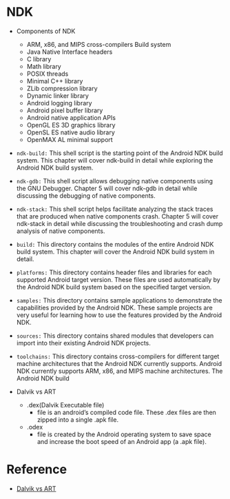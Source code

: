 # NDK

- Components of NDK
    - ARM, x86, and MIPS cross-compilers   Build system
    - Java Native Interface headers
    - C library
    - Math library
    - POSIX threads
    - Minimal C++ library
    - ZLib compression library  
    - Dynamic linker library
    - Android logging library
    - Android pixel buffer library
    - Android native application APIs 
    - OpenGL ES 3D graphics library 
    - OpenSL ES native audio library 
    - OpenMAX AL minimal support



- `ndk-build:` This shell script is the starting point of the Android NDK build system. This chapter will cover ndk-build in detail while exploring the Android NDK build system.
- `ndk-gdb:` This shell script allows debugging native components using the GNU Debugger. Chapter 5 will cover ndk-gdb in detail while discussing the debugging of native components.
- `ndk-stack:` This shell script helps facilitate analyzing the stack traces that are produced when native components crash. Chapter 5 will cover ndk-stack in detail while discussing the troubleshooting and crash dump analysis of native components.
- `build:` This directory contains the modules of the entire Android NDK build system. This chapter will cover the Android NDK build system in detail.
- `platforms:` This directory contains header files and libraries for each supported Android target version. These files are used automatically by the Android NDK build system based on the specified target version.
- `samples:` This directory contains sample applications to demonstrate the capabilities provided by the Android NDK. These sample projects are very useful for learning how to use the features provided by the Android NDK.
- `sources:` This directory contains shared modules that developers can import into their existing Android NDK projects.
- `toolchains:` This directory contains cross-compilers for different target machine architectures that the Android NDK currently supports. Android NDK currently supports ARM, x86, and MIPS machine architectures. The Android NDK build

- Dalvik vs ART
    - .dex(Dalvik Executable file) 
        - file is an android’s compiled code file. These .dex files are then zipped into a single .apk file.
    - .odex 
        - file is created by the Android operating system to save space and increase the boot speed of an Android app (a .apk file).


# Reference
- [Dalvik vs ART](https://www.geeksforgeeks.org/difference-between-dalvik-and-art-in-android/)